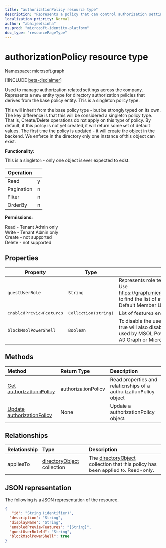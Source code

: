 ```yaml
---
title: "authorizationPolicy resource type"
description: "Represents a policy that can control authorization settings of Azure Active Directory."
localization_priority: Normal
author: "abhijeetsinha"
ms.prod: "microsoft-identity-platform"
doc_type: "resourcePageType"
---
```


# authorizationPolicy resource type

Namespace: microsoft.graph

[!INCLUDE [beta-disclaimer](../../includes/beta-disclaimer.md)]

Used to manage authorization related settings across the company.
Represents a new entity type for directory authorization policies that derives from the base policy entity. This is a singleton policy type.

This will inherit from the base policy type - but be strongly typed on its own. The key difference is that this will be considered a singleton policy type. That is, Create/Delete operations do not apply on this type of policy. By default, if this policy is not yet created, it will return some set of default values. The first time the policy is updated - it will create the object in the backend. We enforce in the directory only one instance of this object can exist.

**Functionality:**

This is a singleton - only one object is ever expected to exist.

|Operation |   |
|----------| - |
|Read      | y |
|Pagination| n |
|Filter    | n |
|OrderBy   | n |

**Permissions:**

Read - Tenant Admin only  
Write - Tenant Admin only  
Create - not supported  
Delete - not supported  

## Properties  
| Property | Type | Description | Required | ReadOnly | Nullable |
|-|-|-|-|-|-|
|`guestUserRole`|`String`| Represents role templateId for the role that should be granted to guest user. Use https://graph.microsoft.com/beta/roleManagement/directory/roleDefinitions to find the list of available role templates. Only supported roles today are Default Member User, Default Guest User and Restricted Guest User. | No | No | Yes |
|`enabledPreviewFeatures`|`Collection(string)`| List of features enabled for private preview on the tenant. | No | No | Yes |
|`blockMsolPowerShell`|`Boolean`| To disable the use of MSOL PowerShell set this property to true. Setting to true will also disable user-based access to the legacy service endpoint used by MSOL PowerShell. This does not affect Azure AD Connect, Azure AD Graph or Microsoft Graph. | No | No | Yes |


## Methods

| Method       | Return Type | Description |
|:-------------|:------------|:------------|
| [Get authorizationnPolicy](../api/authorizationpolicy-get.md) | [authorizationPolicy](authorizationpolicy.md) | Read properties and relationships of a authorizationPolicy object. |
| [Update authorizationPolicy](../api/authorizationpolicy-update.md) | None | Update a authorizationPolicy object. |


## Relationships

| Relationship | Type        | Description |
|:-------------|:------------|:------------|
|appliesTo|[directoryObject](directoryobject.md) collection| The [directoryObject](directoryObject.md) collection that this policy has been applied to. Read-only.|

## JSON representation

The following is a JSON representation of the resource.

<!-- {
  "blockType": "resource",
  "optionalProperties": [

  ],
  "@odata.type": "microsoft.graph.authorizationPolicy",
  "baseType": "",
  "keyProperty": "id"
}-->

```json
{
   "id": "String (identifier)",
  "description": "String",
  "displayName": "String",
  "enabledPreviewFeatures": "[String]",
  "guestUserRoleId": "String",
  "blockMsolPowerShell": true 
}
```

